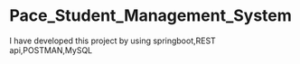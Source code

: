 # Pace_Student_Management_System
I have developed this project by using springboot,REST api,POSTMAN,MySQL
